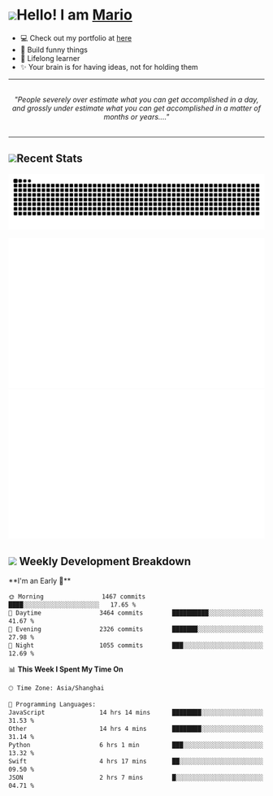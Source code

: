 <h1><a href = "#"><img src="https://media.giphy.com/media/VgCDAzcKvsR6OM0uWg/giphy.gif" width="50"></a><span>Hello! I am <a href="https://github.com/mario1in">Mario</a></span></h1>

- 💻 Check out my portfolio at [here](https://shixiong.name)
- 🔨 Build funny things
- 🚀 Lifelong learner
- ✨ Your brain is for having ideas, not for holding them

<hr/>
<br/>
<div align="center">
<i>"People severely over estimate what you can get accomplished in a day, and grossly under estimate what you can get accomplished in a matter of months or years...." </i>
</div>
<br/>
<hr/>

<h2 align="left">
  <a href="#"><img src="https://emojis.slackmojis.com/emojis/images/1643514389/3643/cool-doge.gif?1643514389" height="30"></a>Recent Stats
</h2>

<picture>
  <source
    media="(prefers-color-scheme: dark)"
    srcset="https://raw.githubusercontent.com/mario1in/mario1in/output/github-contribution-grid-snake-dark.svg"
  />
  <source
    media="(prefers-color-scheme: light)"
    srcset="https://raw.githubusercontent.com/mario1in/mario1in/output/github-contribution-grid-snake.svg"
  />
  <img
    alt="github contribution grid snake animation"
    src="https://raw.githubusercontent.com/mario1in/mario1in/output/github-contribution-grid-snake.svg"
  />
</picture>

![overview](https://raw.githubusercontent.com/mario1in/mario1in/stats-output/generated/overview.svg)
![languages](https://raw.githubusercontent.com/mario1in/mario1in/stats-output/generated/languages.svg)

<h2 align="left">
  <a href="#"><img src="https://emojis.slackmojis.com/emojis/images/1643514062/184/nyancat_big.gif?1643514062" height="30"></a> Weekly Development Breakdown
</h2>
<!--START_SECTION:waka-->
**I'm an Early 🐤** 

```text
🌞 Morning                1467 commits        ████░░░░░░░░░░░░░░░░░░░░░   17.65 % 
🌆 Daytime                3464 commits        ██████████░░░░░░░░░░░░░░░   41.67 % 
🌃 Evening                2326 commits        ███████░░░░░░░░░░░░░░░░░░   27.98 % 
🌙 Night                  1055 commits        ███░░░░░░░░░░░░░░░░░░░░░░   12.69 % 
```


📊 **This Week I Spent My Time On** 

```text
🕑︎ Time Zone: Asia/Shanghai

💬 Programming Languages: 
JavaScript               14 hrs 14 mins      ████████░░░░░░░░░░░░░░░░░   31.53 % 
Other                    14 hrs 4 mins       ████████░░░░░░░░░░░░░░░░░   31.14 % 
Python                   6 hrs 1 min         ███░░░░░░░░░░░░░░░░░░░░░░   13.32 % 
Swift                    4 hrs 17 mins       ██░░░░░░░░░░░░░░░░░░░░░░░   09.50 % 
JSON                     2 hrs 7 mins        █░░░░░░░░░░░░░░░░░░░░░░░░   04.71 % 
```


<!--END_SECTION:waka-->

